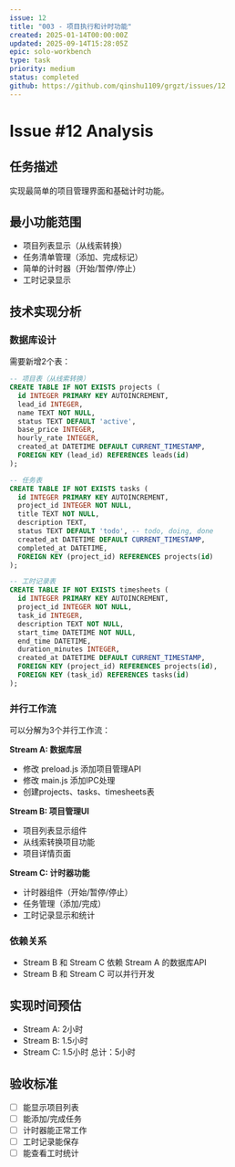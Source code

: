 ```yaml
---
issue: 12
title: "003 - 项目执行和计时功能"
created: 2025-01-14T00:00:00Z
updated: 2025-09-14T15:28:05Z
epic: solo-workbench
type: task
priority: medium
status: completed
github: https://github.com/qinshu1109/grgzt/issues/12
---
```


# Issue #12 Analysis

## 任务描述
实现最简单的项目管理界面和基础计时功能。

## 最小功能范围
- 项目列表显示（从线索转换）
- 任务清单管理（添加、完成标记）
- 简单的计时器（开始/暂停/停止）
- 工时记录显示

## 技术实现分析

### 数据库设计
需要新增2个表：
```sql
-- 项目表（从线索转换）
CREATE TABLE IF NOT EXISTS projects (
  id INTEGER PRIMARY KEY AUTOINCREMENT,
  lead_id INTEGER,
  name TEXT NOT NULL,
  status TEXT DEFAULT 'active',
  base_price INTEGER,
  hourly_rate INTEGER,
  created_at DATETIME DEFAULT CURRENT_TIMESTAMP,
  FOREIGN KEY (lead_id) REFERENCES leads(id)
);

-- 任务表
CREATE TABLE IF NOT EXISTS tasks (
  id INTEGER PRIMARY KEY AUTOINCREMENT,
  project_id INTEGER NOT NULL,
  title TEXT NOT NULL,
  description TEXT,
  status TEXT DEFAULT 'todo', -- todo, doing, done
  created_at DATETIME DEFAULT CURRENT_TIMESTAMP,
  completed_at DATETIME,
  FOREIGN KEY (project_id) REFERENCES projects(id)
);

-- 工时记录表
CREATE TABLE IF NOT EXISTS timesheets (
  id INTEGER PRIMARY KEY AUTOINCREMENT,
  project_id INTEGER NOT NULL,
  task_id INTEGER,
  description TEXT NOT NULL,
  start_time DATETIME NOT NULL,
  end_time DATETIME,
  duration_minutes INTEGER,
  created_at DATETIME DEFAULT CURRENT_TIMESTAMP,
  FOREIGN KEY (project_id) REFERENCES projects(id),
  FOREIGN KEY (task_id) REFERENCES tasks(id)
);
```

### 并行工作流
可以分解为3个并行工作流：

**Stream A: 数据库层**
- 修改 preload.js 添加项目管理API
- 修改 main.js 添加IPC处理
- 创建projects、tasks、timesheets表

**Stream B: 项目管理UI**
- 项目列表显示组件
- 从线索转换项目功能
- 项目详情页面

**Stream C: 计时器功能**
- 计时器组件（开始/暂停/停止）
- 任务管理（添加/完成）
- 工时记录显示和统计

### 依赖关系
- Stream B 和 Stream C 依赖 Stream A 的数据库API
- Stream B 和 Stream C 可以并行开发

## 实现时间预估
- Stream A: 2小时
- Stream B: 1.5小时
- Stream C: 1.5小时
总计：5小时

## 验收标准
- [ ] 能显示项目列表
- [ ] 能添加/完成任务
- [ ] 计时器能正常工作
- [ ] 工时记录能保存
- [ ] 能查看工时统计